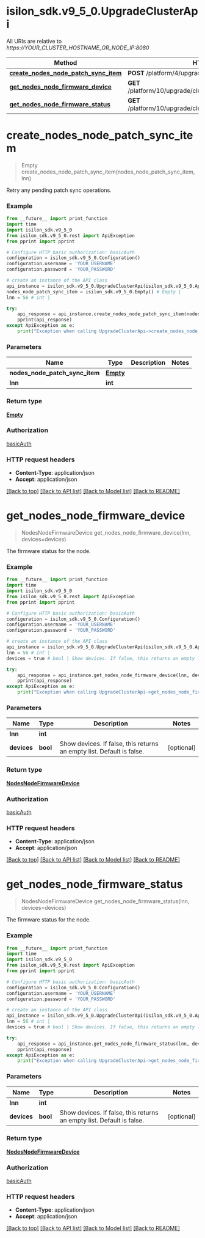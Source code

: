 # isilon_sdk.v9_5_0.UpgradeClusterApi

All URIs are relative to *https://YOUR_CLUSTER_HOSTNAME_OR_NODE_IP:8080*

Method | HTTP request | Description
------------- | ------------- | -------------
[**create_nodes_node_patch_sync_item**](UpgradeClusterApi.md#create_nodes_node_patch_sync_item) | **POST** /platform/4/upgrade/cluster/nodes/{Lnn}/patch/sync | 
[**get_nodes_node_firmware_device**](UpgradeClusterApi.md#get_nodes_node_firmware_device) | **GET** /platform/10/upgrade/cluster/nodes/{Lnn}/firmware/device | 
[**get_nodes_node_firmware_status**](UpgradeClusterApi.md#get_nodes_node_firmware_status) | **GET** /platform/10/upgrade/cluster/nodes/{Lnn}/firmware/status | 


# **create_nodes_node_patch_sync_item**
> Empty create_nodes_node_patch_sync_item(nodes_node_patch_sync_item, lnn)



Retry any pending patch sync operations.

### Example
```python
from __future__ import print_function
import time
import isilon_sdk.v9_5_0
from isilon_sdk.v9_5_0.rest import ApiException
from pprint import pprint

# Configure HTTP basic authorization: basicAuth
configuration = isilon_sdk.v9_5_0.Configuration()
configuration.username = 'YOUR_USERNAME'
configuration.password = 'YOUR_PASSWORD'

# create an instance of the API class
api_instance = isilon_sdk.v9_5_0.UpgradeClusterApi(isilon_sdk.v9_5_0.ApiClient(configuration))
nodes_node_patch_sync_item = isilon_sdk.v9_5_0.Empty() # Empty | 
lnn = 56 # int | 

try:
    api_response = api_instance.create_nodes_node_patch_sync_item(nodes_node_patch_sync_item, lnn)
    pprint(api_response)
except ApiException as e:
    print("Exception when calling UpgradeClusterApi->create_nodes_node_patch_sync_item: %s\n" % e)
```

### Parameters

Name | Type | Description  | Notes
------------- | ------------- | ------------- | -------------
 **nodes_node_patch_sync_item** | [**Empty**](Empty.md)|  | 
 **lnn** | **int**|  | 

### Return type

[**Empty**](Empty.md)

### Authorization

[basicAuth](../README.md#basicAuth)

### HTTP request headers

 - **Content-Type**: application/json
 - **Accept**: application/json

[[Back to top]](#) [[Back to API list]](../README.md#documentation-for-api-endpoints) [[Back to Model list]](../README.md#documentation-for-models) [[Back to README]](../README.md)

# **get_nodes_node_firmware_device**
> NodesNodeFirmwareDevice get_nodes_node_firmware_device(lnn, devices=devices)



The firmware status for the node.

### Example
```python
from __future__ import print_function
import time
import isilon_sdk.v9_5_0
from isilon_sdk.v9_5_0.rest import ApiException
from pprint import pprint

# Configure HTTP basic authorization: basicAuth
configuration = isilon_sdk.v9_5_0.Configuration()
configuration.username = 'YOUR_USERNAME'
configuration.password = 'YOUR_PASSWORD'

# create an instance of the API class
api_instance = isilon_sdk.v9_5_0.UpgradeClusterApi(isilon_sdk.v9_5_0.ApiClient(configuration))
lnn = 56 # int | 
devices = true # bool | Show devices. If false, this returns an empty list. Default is false. (optional)

try:
    api_response = api_instance.get_nodes_node_firmware_device(lnn, devices=devices)
    pprint(api_response)
except ApiException as e:
    print("Exception when calling UpgradeClusterApi->get_nodes_node_firmware_device: %s\n" % e)
```

### Parameters

Name | Type | Description  | Notes
------------- | ------------- | ------------- | -------------
 **lnn** | **int**|  | 
 **devices** | **bool**| Show devices. If false, this returns an empty list. Default is false. | [optional] 

### Return type

[**NodesNodeFirmwareDevice**](NodesNodeFirmwareDevice.md)

### Authorization

[basicAuth](../README.md#basicAuth)

### HTTP request headers

 - **Content-Type**: application/json
 - **Accept**: application/json

[[Back to top]](#) [[Back to API list]](../README.md#documentation-for-api-endpoints) [[Back to Model list]](../README.md#documentation-for-models) [[Back to README]](../README.md)

# **get_nodes_node_firmware_status**
> NodesNodeFirmwareDevice get_nodes_node_firmware_status(lnn, devices=devices)



The firmware status for the node.

### Example
```python
from __future__ import print_function
import time
import isilon_sdk.v9_5_0
from isilon_sdk.v9_5_0.rest import ApiException
from pprint import pprint

# Configure HTTP basic authorization: basicAuth
configuration = isilon_sdk.v9_5_0.Configuration()
configuration.username = 'YOUR_USERNAME'
configuration.password = 'YOUR_PASSWORD'

# create an instance of the API class
api_instance = isilon_sdk.v9_5_0.UpgradeClusterApi(isilon_sdk.v9_5_0.ApiClient(configuration))
lnn = 56 # int | 
devices = true # bool | Show devices. If false, this returns an empty list. Default is false. (optional)

try:
    api_response = api_instance.get_nodes_node_firmware_status(lnn, devices=devices)
    pprint(api_response)
except ApiException as e:
    print("Exception when calling UpgradeClusterApi->get_nodes_node_firmware_status: %s\n" % e)
```

### Parameters

Name | Type | Description  | Notes
------------- | ------------- | ------------- | -------------
 **lnn** | **int**|  | 
 **devices** | **bool**| Show devices. If false, this returns an empty list. Default is false. | [optional] 

### Return type

[**NodesNodeFirmwareDevice**](NodesNodeFirmwareDevice.md)

### Authorization

[basicAuth](../README.md#basicAuth)

### HTTP request headers

 - **Content-Type**: application/json
 - **Accept**: application/json

[[Back to top]](#) [[Back to API list]](../README.md#documentation-for-api-endpoints) [[Back to Model list]](../README.md#documentation-for-models) [[Back to README]](../README.md)

